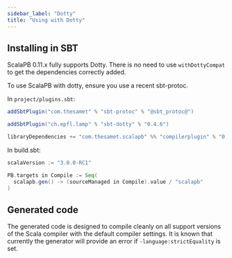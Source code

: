 ```yaml
---
sidebar_label: "Dotty"
title: "Using with Dotty"
---
```


## Installing in SBT

ScalaPB 0.11.x fully supports Dotty. There is no need to use `withDottyCompat`
to get the dependencies correctly added. 

To use ScalaPB with dotty, ensure you use a recent sbt-protoc. 

In `project/plugins.sbt`:

```scala
addSbtPlugin("com.thesamet" % "sbt-protoc" % "@sbt_protoc@")

addSbtPlugin("ch.epfl.lamp" % "sbt-dotty" % "0.4.6")

libraryDependencies += "com.thesamet.scalapb" %% "compilerplugin" % "0.11.0-M4"
```

In build.sbt:

```scala
scalaVersion := "3.0.0-RC1"

PB.targets in Compile := Seq(
  scalapb.gen() -> (sourceManaged in Compile).value / "scalapb"
)
```

## Generated code

The generated code is designed to compile cleanly on all support versions of
the Scala compiler with the default compiler settings. It is known that currently
the generator will provide an error if `-language:strictEquality` is set.
